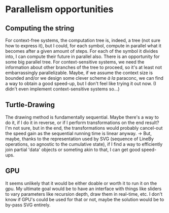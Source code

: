 # Parallelism opportunities
## Computing the string
For context-free systems, the computation tree is, indeed, a tree (not sure how to express it), but I could, for each symbol, compute in parallel what it becomes after a given amount of steps. For each of the symbol it divides into, I can compute their future in parallel also. There is an opportunity for some big parallel tree.
For context-sensitive systems, we need the information about other branches of the tree to proceed, so it's at least not embarrassingly parallelizable. Maybe, if we assume the context size is bounded and/or we design some clever scheme *à la* paraconc, we can find a way to obtain a good speed-up, but I don't feel like trying it out now. (I didn't even implement context-sensitive systems so...)

## Turtle-Drawing
The drawing method is fundamentally sequential. Maybe there's a way to do it, if I do it in reverse, or if I perform transformations on the end result? I'm not sure, but in the end, the transformations would probably cancel-out the speed gain as the sequential running time is linear anyway.
-> But, maybe, thanks to the representation used by SVG (sequence of LineBy operations, so agnostic to the cumulative state), if I find a way to efficiently join partial 'data' objects or someting akin to that, I can get good speed-ups. 

## GPU
It seems unlikely that it would be either doable or worth it to run it on the gpu. 
My ultimate goal would be to have an interface with things like sliders to vary parameters like recursion depth, draw them in real-time, etc. I don't know if GPU's could be used for that or not, maybe the solution would be to by-pass SVG entirely. 